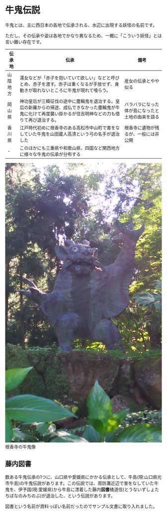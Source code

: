 # 牛鬼伝説

牛鬼とは、主に西日本の各地で伝承される、水辺に出現する妖怪の名前です。

ただし、その伝承や姿は各地でかなり異なるため、一概に「こういう妖怪」とは言い難い存在です。

| 伝承地   | 伝承                                                                                                                                                            | 備考                                             |
|----------|-----------------------------------------------------------------------------------------------------------------------------------------------------------------|--------------------------------------------------|
| 山陰地方 | 濡女などが「赤子を抱いていて欲しい」などと呼びとめ、赤子を渡す。赤子は重くなるが手放せず、身動きが取れないところに牛鬼が現れて喰らう。                       | 産女の伝承とやや似る                             |
| 岡山県   | 神功皇后が三韓征伐の途中に塵輪鬼を退治する。皇后の新羅からの帰途、成仏できなかった塵輪鬼が牛鬼に化けて再度襲い掛かるが住吉明神などの力も借りて再び退治する。 | バラバラになった体が島になったと土地の由来を語る |
| 香川県   | 江戸時代初めに根香寺のある高松市中山町で害をなしていた牛鬼を山田蔵人高清という弓の名手が退治した                                                                | 根香寺に遺物が残るが、一般には非公開             |
| -        | このほかにも三重県や和歌山県、四国など関西地方に様々な牛鬼の伝承が分布する                                                                                      |                                                  |

![根香寺の牛鬼像](./src/md/img/ushioni.jpg)  
根香寺の牛鬼像

<!-- 意図的な改ページ -->
<div style="page-break-before:always"></div>

## 藤内図書

数ある牛鬼伝承の1つに、山口県や愛媛県にかかる伝承として、牛島(現:山口県光市牛島)の牛鬼伝説があります。この伝説では、周防灘近辺で害をなしていた牛鬼を、伊予国(現:愛媛県)から牛島に漂着した藤内**図書**橘道信(とうないずしょたちばなのみちのぶ)が退治した、という伝説があります。

図書という名前が資料っぽい名前だったのでサンプル文書に取り入れました。